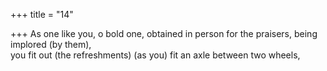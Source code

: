 +++
title = "14"

+++
As one like you, o bold one, obtained in person for the praisers, being  implored (by them),  
you fit out (the refreshments) (as you) fit an axle between two wheels, 